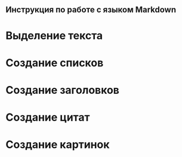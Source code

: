 ## Инструкция по работе с языком Markdown

# Выделение текста

# Создание списков

# Создание заголовков

# Создание цитат

# Создание картинок